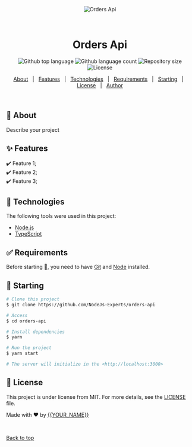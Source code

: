 <div align="center" id="top"> 
  <img src="./.github/app.gif" alt="Orders Api" />

  &#xa0;

  <!-- <a href="https://ordersapi.netlify.app">Demo</a> -->
</div>

<h1 align="center">Orders Api</h1>

<p align="center">
  <img alt="Github top language" src="https://img.shields.io/github/languages/top/NodeJs-Experts/orders-api?color=56BEB8">

  <img alt="Github language count" src="https://img.shields.io/github/languages/count/NodeJs-Experts/orders-api?color=56BEB8">

  <img alt="Repository size" src="https://img.shields.io/github/repo-size/NodeJs-Experts/orders-api?color=56BEB8">

  <img alt="License" src="https://img.shields.io/github/license/NodeJs-Experts/orders-api?color=56BEB8">

  <!-- <img alt="Github issues" src="https://img.shields.io/github/issues/NodeJs-Experts/orders-api?color=56BEB8" /> -->

  <!-- <img alt="Github forks" src="https://img.shields.io/github/forks/NodeJs-Experts/orders-api?color=56BEB8" /> -->

  <!-- <img alt="Github stars" src="https://img.shields.io/github/stars/NodeJs-Experts/orders-api?color=56BEB8" /> -->
</p>

<!-- Status -->

<!-- <h4 align="center"> 
	🚧  Orders Api 🚀 Under construction...  🚧
</h4> 

<hr> -->

<p align="center">
  <a href="#dart-about">About</a> &#xa0; | &#xa0; 
  <a href="#sparkles-features">Features</a> &#xa0; | &#xa0;
  <a href="#rocket-technologies">Technologies</a> &#xa0; | &#xa0;
  <a href="#white_check_mark-requirements">Requirements</a> &#xa0; | &#xa0;
  <a href="#checkered_flag-starting">Starting</a> &#xa0; | &#xa0;
  <a href="#memo-license">License</a> &#xa0; | &#xa0;
  <a href="https://github.com/NodeJs-Experts" target="_blank">Author</a>
</p>

<br>

## :dart: About ##

Describe your project

## :sparkles: Features ##

:heavy_check_mark: Feature 1;\
:heavy_check_mark: Feature 2;\
:heavy_check_mark: Feature 3;

## :rocket: Technologies ##

The following tools were used in this project:

- [Node.js](https://nodejs.org/en/)
- [TypeScript](https://www.typescriptlang.org/)

## :white_check_mark: Requirements ##

Before starting :checkered_flag:, you need to have [Git](https://git-scm.com) and [Node](https://nodejs.org/en/) installed.

## :checkered_flag: Starting ##

```bash
# Clone this project
$ git clone https://github.com/NodeJs-Experts/orders-api

# Access
$ cd orders-api

# Install dependencies
$ yarn

# Run the project
$ yarn start

# The server will initialize in the <http://localhost:3000>
```

## :memo: License ##

This project is under license from MIT. For more details, see the [LICENSE](LICENSE.md) file.


Made with :heart: by <a href="https://github.com/NodeJs-Experts" target="_blank">{{YOUR_NAME}}</a>

&#xa0;

<a href="#top">Back to top</a>
